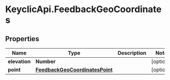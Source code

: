 # KeyclicApi.FeedbackGeoCoordinates

## Properties
Name | Type | Description | Notes
------------ | ------------- | ------------- | -------------
**elevation** | **Number** |  | [optional] 
**point** | [**FeedbackGeoCoordinatesPoint**](FeedbackGeoCoordinatesPoint.md) |  | [optional] 


